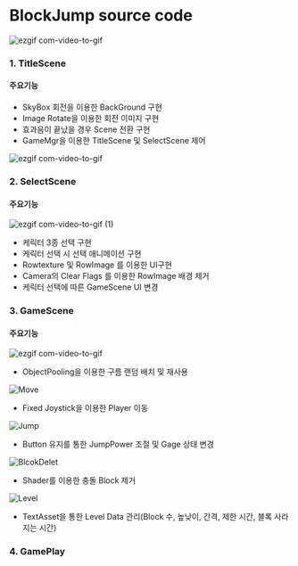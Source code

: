 # BlockJump source code

![ezgif com-video-to-gif](https://user-images.githubusercontent.com/62490237/78142537-ffc86c80-7467-11ea-8cc7-82a89cd3ce7c.gif)

### 1. TitleScene

   #### 주요기능
   
   - SkyBox 회전을 이용한 BackGround 구현
   - Image Rotate을 이용한 회전 이미지 구현
   - 효과음이 끝났을 경우 Scene 전환 구현
   - GameMgr을 이용한 TitleScene 및 SelectScene 제어
   
   

![ezgif com-video-to-gif](https://user-images.githubusercontent.com/62490237/78143829-baa53a00-7469-11ea-88fa-55645d0dc9df.gif)
### 2. SelectScene

   #### 주요기능
   
![ezgif com-video-to-gif (1)](https://user-images.githubusercontent.com/62490237/78144366-78302d00-746a-11ea-81f7-551c553af0f8.gif)
      
   - 케릭터 3종 선택 구현
   - 케릭터 선택 시 선택 애니메이션 구현
   - Rowtexture 및 RowImage 를 이용한 UI구현
   - Camera의 Clear Flags 를 이용한 RowImage 배경 제거
   - 케릭터 선택에 따른 GameScene UI 변경
   
   
   
 ### 3. GameScene

   #### 주요기능
  
![ezgif com-video-to-gif](https://user-images.githubusercontent.com/62490237/78148703-24284700-7470-11ea-875b-b219a9bb3d17.gif)  

   - ObjectPooling을 이용한 구름 랜덤 배치 및 재사용
   
![Move](https://user-images.githubusercontent.com/62490237/78149496-08717080-7471-11ea-91d2-e519077d5580.gif)

   - Fixed Joystick을 이용한 Player 이동
   
![Jump](https://user-images.githubusercontent.com/62490237/78149451-fbed1800-7470-11ea-8156-5d2947190b53.gif)

   - Button 유지를 통한 JumpPower 조절 및 Gage 상태 변경
   
![BlcokDelet](https://user-images.githubusercontent.com/62490237/78149410-f0015600-7470-11ea-9867-f9c3f7de6862.gif)
   
   - Shader를 이용한 충돌 Block 제거
   
![Level](https://user-images.githubusercontent.com/62490237/78149482-027b8f80-7471-11ea-8907-a94e385cd7eb.gif)

   - TextAsset을 통한 Level Data 관리(Block 수, 높낮이, 간격, 제한 시간, 블록 사라지는 시간)
   

 ### 4. GamePlay
 
 
   

   
